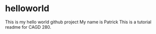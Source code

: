 # helloworld

This is my hello world github project 
My name is Patrick
This is a tutorial readme for CAGD 280.


